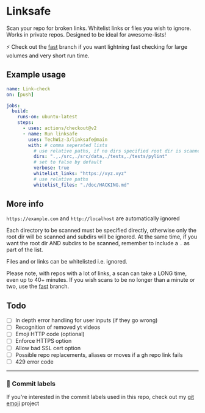 # Linksafe

Scan your repo for broken links. Whitelist links or files you wish to ignore. Works in private repos. Designed to be ideal for awesome-lists!  

:zap: Check out the [fast](https://github.com/TechWiz-3/linksafe/tree/fast) branch if you want lightning fast checking for large volumes and very short run time.

## Example usage
```yaml
name: Link-check
on: [push]

jobs:
  build:
    runs-on: ubuntu-latest
    steps:
      - uses: actions/checkout@v2
      - name: Run linksafe
        uses: TechWiz-3/linksafe@main
        with: # comma seperated lists
          # use relative paths, if no dirs specified root dir is scanned
          dirs: ".,./src,./src/data,./tests,./tests/pylint"
          # set to false by default
          verbose: true
          whitelist_links: "https://xyz.xyz"
          # use relative paths
          whitelist_files: "./doc/HACKING.md"
```

## More info

`https://example.com` and `http://localhost` are automatically ignored  

Each directory to be scanned must be specified directly, otherwise only the root dir will be scanned and subdirs will be ignored. At the same time, if you want the root dir AND subdirs to be scanned, remember to include a `.` as part of the list.  

Files and or links can be whitelisted i.e. ignored.  

Please note, with repos with a lot of links, a scan can take a LONG time, even up to 40+ minutes. If you wish scans to be no longer than a minute or two, use the [fast](https://github.com/TechWiz-3/linksafe/tree/fast) branch.  

## Todo
- [ ] In depth error handling for user inputs (if they go wrong)
- [ ] Recognition of removed yt videos
- [ ] Emoji HTTP code (optional)
- [ ] Enforce HTTPS option
- [ ] Allow bad SSL cert option
- [ ] Possible repo replacements, aliases or moves if a gh repo link fails
- [ ] 429 error code

---
### 🎉 Commit labels
If you're interested in the commit labels used in this repo, check out my [git emoji](https://github.com/TechWiz-3/git-commit-emojis) project
